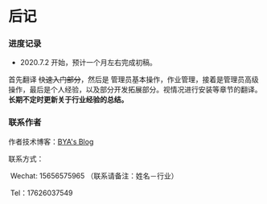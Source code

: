 # 后记

### 进度记录

- 2020.7.2 开始，预计一个月左右完成初稿。

首先翻译 ~~快速入门部分~~，然后是 管理员基本操作，作业管理，接着是管理员高级操作，最后是个人经验，以及部分开发拓展部分。视情况进行安装等章节的翻译。**长期不定时更新关于行业经验的总结。**



### 联系作者

作者技术博客：[BYA's Blog](http://bya.cool)

联系方式：

​	Wechat: 15656575965 （联系请备注：姓名－行业）

​	Tel：17626037549